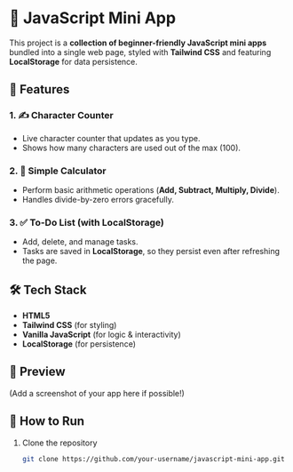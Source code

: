 # 🚀 JavaScript Mini App  

This project is a **collection of beginner-friendly JavaScript mini apps** bundled into a single web page, styled with **Tailwind CSS** and featuring **LocalStorage** for data persistence.  

## 📌 Features  

### 1. ✍️ Character Counter  
- Live character counter that updates as you type.  
- Shows how many characters are used out of the max (100).  

### 2. 🧮 Simple Calculator  
- Perform basic arithmetic operations (**Add, Subtract, Multiply, Divide**).  
- Handles divide-by-zero errors gracefully.  

### 3. ✅ To-Do List (with LocalStorage)  
- Add, delete, and manage tasks.  
- Tasks are saved in **LocalStorage**, so they persist even after refreshing the page.  

## 🛠️ Tech Stack  
- **HTML5**  
- **Tailwind CSS** (for styling)  
- **Vanilla JavaScript** (for logic & interactivity)  
- **LocalStorage** (for persistence)  

## 📸 Preview  
(Add a screenshot of your app here if possible!)  

## 🚀 How to Run  
1. Clone the repository  
   ```bash
   git clone https://github.com/your-username/javascript-mini-app.git

